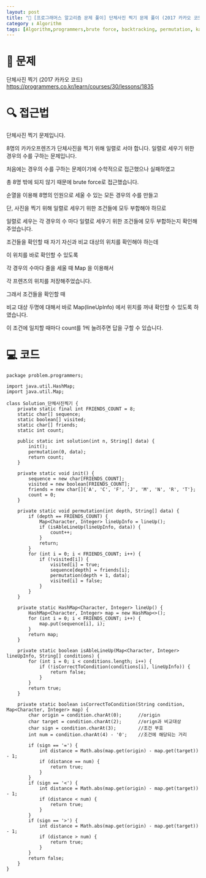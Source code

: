 ```yaml
---
layout: post
title: "📖 [프로그래머스 알고리즘 문제 풀이] 단체사진 찍기 문제 풀이 (2017 카카오 코드)"
category : Algorithm
tags: [Algorithm,programmers,brute force, backtracking, permutation, kakao, map]
---
```

# 📖 문제
단체사진 찍기 (2017 카카오 코드)
<https://programmers.co.kr/learn/courses/30/lessons/1835>


# 🔍 접근법

단체사진 찍기 문제입니다.

8명의 카카오프렌즈가 단체사진을 찍기 위해 일렬로 서야 합니다. 일렬로 세우기 위한 경우의 수를 구하는 문제입니다.

처음에는 경우의 수를 구하는 문제이기에 수학적으로 접근했으나 실패하였고

총 8명 밖에 되지 않기 때문에 brute force로 접근했습니다.

순열을 이용해 8명의 인원으로 세울 수 있는 모든 경우의 수를 만들고

단, 사진을 찍기 위해 일렬로 세우기 위한 조건들에 모두 부합해야 하므로

일렬로 세우는 각 경우의 수 마다 일렬로 세우기 위한 조건들에 모두 부합하는지 확인해주었습니다.

조건들을 확인할 때 자기 자신과 비교 대상의 위치를 확인해야 하는데

이 위치를 바로 확인할 수 있도록 

각 경우의 수마다 줄을 세울 때 Map 을 이용해서

각 프렌즈의 위치를 저장해주었습니다.

그래서 조건들을 확인할 때 

비교 대상 두명에 대해서 바로 Map(lineUpInfo) 에서 위치를 꺼내 확인할 수 있도록 하였습니다.

이 조건에 일치할 때마다 count를 1씩 늘려주면 답을 구할 수 있습니다.
              
# 💻 코드

```
package problem.programmers;

import java.util.HashMap;
import java.util.Map;

class Solution_단체사진찍기 {
    private static final int FRIENDS_COUNT = 8;
    static char[] sequence;
    static boolean[] visited;
    static char[] friends;
    static int count;

    public static int solution(int n, String[] data) {
        init();
        permutation(0, data);
        return count;
    }

    private static void init() {
        sequence = new char[FRIENDS_COUNT];
        visited = new boolean[FRIENDS_COUNT];
        friends = new char[]{'A', 'C', 'F', 'J', 'M', 'N', 'R', 'T'};
        count = 0;
    }

    private static void permutation(int depth, String[] data) {
        if (depth == FRIENDS_COUNT) {
            Map<Character, Integer> lineUpInfo = lineUp();
            if (isAbleLineUp(lineUpInfo, data)) {
                count++;
            }
            return;
        }
        for (int i = 0; i < FRIENDS_COUNT; i++) {
            if (!visited[i]) {
                visited[i] = true;
                sequence[depth] = friends[i];
                permutation(depth + 1, data);
                visited[i] = false;
            }
        }
    }

    private static HashMap<Character, Integer> lineUp() {
        HashMap<Character, Integer> map = new HashMap<>();
        for (int i = 0; i < FRIENDS_COUNT; i++) {
            map.put(sequence[i], i);
        }
        return map;
    }

    private static boolean isAbleLineUp(Map<Character, Integer> lineUpInfo, String[] conditions) {
        for (int i = 0; i < conditions.length; i++) {
            if (!isCorrectToCondition(conditions[i], lineUpInfo)) {
                return false;
            }
        }
        return true;
    }

    private static boolean isCorrectToCondition(String condition, Map<Character, Integer> map) {
        char origin = condition.charAt(0);      //origin 
        char target = condition.charAt(2);      //orign과 비교대상
        char sign = condition.charAt(3);        //조건 부호
        int num = condition.charAt(4) - '0';    //조건에 해당되는 거리

        if (sign == '=') {
            int distance = Math.abs(map.get(origin) - map.get(target)) - 1;
            if (distance == num) {
                return true;
            }
        }
        if (sign == '<') {
            int distance = Math.abs(map.get(origin) - map.get(target)) - 1;
            if (distance < num) {
                return true;
            }
        }
        if (sign == '>') {
            int distance = Math.abs(map.get(origin) - map.get(target)) - 1;
            if (distance > num) {
                return true;
            }
        }
        return false;
    }
}

```